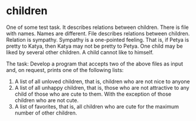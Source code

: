 # children
One of some test task. It describes relations between children. There is file with names. Names are different. File describes relations between children. Relation is sympathy. Sympathy is a one-pointed feeling. That is, if Petya is pretty to Katya, then Katya may not be pretty to Petya.
One child may be liked by several other children. A child cannot like to himself.

The task:
Develop a program that accepts two of the above files as input and, on request, prints one of the following lists:
1) A list of all unloved children, that is, children who are not nice to anyone
2) A list of all unhappy children, that is, those who are not attractive to any child of those who are cute to them. With the exception of those children who are not cute.
3) A list of favorites, that is, all children who are cute for the maximum number of other children.

